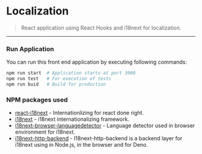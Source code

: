 # Localization

> React application using React Hooks and i18next for localization.

---

### Run Application

You can run this front end application by executing following commands:

```bash
npm run start  # Application starts at port 3000
npm run test   # For execution of tests
npm run buid   # Build for production
```

### NPM packages used

- [react-i18next] - Internationlizing for react done right.
- [i18next] - i18next internationalizing framework.
- [i18next-browser-languagedetector] - Language detector used in browser environment for i18next.
- [i18next-http-backend] - I18next-http-backend is a backend layer for i18next using in Node.js, in the browser and for Deno.

[react-i18next]: https://www.npmjs.com/package/react-i18next
[i18next]: https://www.npmjs.com/package/i18next
[i18next-browser-languagedetector]: https://www.npmjs.com/package/i18next-browser-languagedetector
[i18next-http-backend]: https://www.npmjs.com/package/i18next-http-backend

